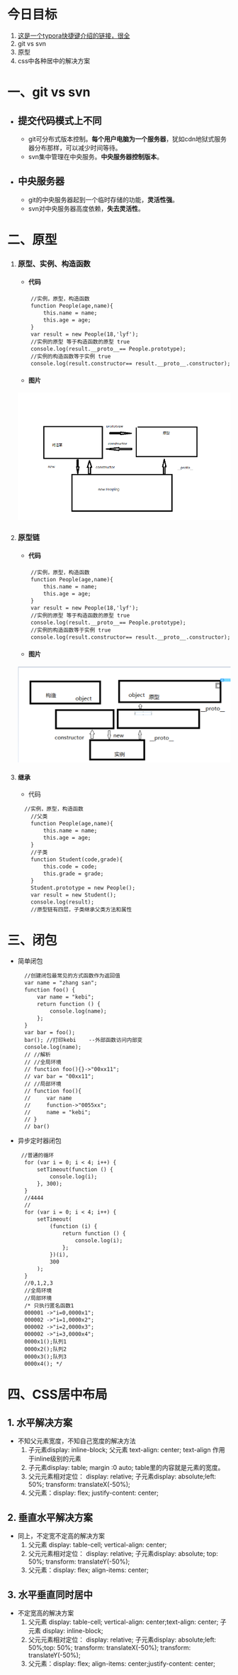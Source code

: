 今日目标
====
1. [这是一个typora快捷键介绍的链接，很全](https://www.cnblogs.com/hider/p/11614688.html)
2. git vs svn
3. 原型
4. css中各种居中的解决方案
# 一、git vs svn
* ## 提交代码模式上不同
    * git可分布式版本控制。**每个用户电脑为一个服务器**，犹如cdn地狱式服务器分布那样，可以减少时间等待。
    * svn集中管理在中央服务。**中央服务器控制版本**。
* ## 中央服务器
    * git的中央服务器起到一个临时存储的功能，**灵活性强**。
    * svn对中央服务器高度依赖，**失去灵活性**。
# 二、原型
1. ### 原型、实例、构造函数
   * #### 代码
    ```
        //实例，原型，构造函数
        function People(age,name){
            this.name = name;
            this.age = age;
        }
        var result = new People(18,'lyf');
        //实例的原型 等于构造函数的原型 true
        console.log(result.__proto__== People.prototype);
        //实例的构造函数等于实例 true
        console.log(result.constructor== result.__proto__.constructor); 
    ```
    * #### 图片
    ![原型图三者关系图](2020-02-11-16-35-37.png)
2. ### 原型链
   * #### 代码
    ```
        //实例，原型，构造函数
        function People(age,name){
            this.name = name;
            this.age = age;
        }
        var result = new People(18,'lyf');
        //实例的原型 等于构造函数的原型 true
        console.log(result.__proto__== People.prototype);
        //实例的构造函数等于实例 true
        console.log(result.constructor== result.__proto__.constructor); 
    ```
   * #### 图片
    ![](2020-02-11-17-22-47.png)


3. #### 继承
   * 代码

    ```
      //实例，原型，构造函数
        //父类
        function People(age,name){
            this.name = name;
            this.age = age;
        }
        //子类
        function Student(code,grade){
            this.code = code;
            this.grade = grade;
        }
        Student.prototype = new People();
        var result = new Student();
        console.log(result);
        //原型链有四层，子类继承父类方法和属性 
    ```
# 三、闭包
* 简单闭包

        //创建闭包最常见的方式函数作为返回值
        var name = "zhang san";
        function foo() {
            var name = "kebi";
            return function () {
                console.log(name);
            };
        }
        var bar = foo();
        bar(); //打印kebi    --外部函数访问内部变
        console.log(name);
        // //解析
        // //全局环境
        // function foo(){}->"00xx11";
        // var bar = "00xx11";
        // //局部环境
        // function foo(){
        //     var name
        //     function->"0055xx";
        //     name = "kebi";
        // }
        // bar() 
* 异步定时器闭包

       //普通的循环
        for (var i = 0; i < 4; i++) {
            setTimeout(function () {
                console.log(i);
            }, 300);
        }
        //4444
        //
        for (var i = 0; i < 4; i++) {
            setTimeout(
                (function (i) {
                    return function () {
                        console.log(i);
                    };
                })(i),
                300
            );
        }
        //0,1,2,3
        //全局环境
        //局部环境
        /* 只执行匿名函数1
        000001 ->"i=0,0000x1";
        000002 ->"i=1,0000x2";
        000002 ->"i=2,0000x3";
        000002 ->"i=3,0000x4";
        0000x1();队列1
        0000x2();队列2
        0000x3();队列3
        0000x4(); */
# 四、CSS居中布局
 ## 1. 水平解决方案
   * 不知父元素宽度，不知自己宽度的解决方法
     1. 子元素display: inline-block; 父元素 text-align: center; text-align 作用于inline级别的元素
     2. 子元素display: table; margin :0 auto; table里的内容就是元素的宽度。
     3. 父元元素相对定位： display: relative; 子元素display: absolute;left: 50%; transform: translateX(-50%);
     4. 父元素：display: flex; justify-content: center;
 ## 2. 垂直水平解决方案    
   * 同上，不定宽不定高的解决方案
     1. 父元素 display: table-cell; vertical-align: center;
     2. 父元元素相对定位： display: relative; 子元素display: absolute; top: 50%; transform: translateY(-50%);
     3. 父元素：display: flex; align-items: center;
 ## 3. 水平垂直同时居中
   * 不定宽高的解决方案
     1. 父元素 display: table-cell; vertical-align: center;text-align: center; 子元素 display: inline-block;
     2. 父元元素相对定位： display: relative; 子元素display: absolute;left: 50%;top: 50%; transform: translateX(-50%); transform: translateY(-50%);
     3. 父元素：display: flex; align-items: center;justify-content: center;
   



​    

   ​     